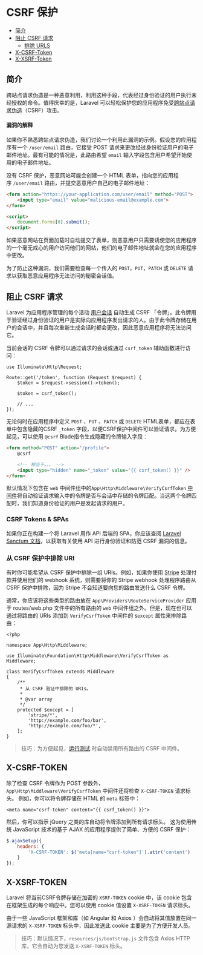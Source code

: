 
# CSRF 保护

- [简介](#csrf-introduction)
- [阻止 CSRF 请求](#preventing-csrf-requests)
    - [排除 URLS](#csrf-excluding-uris)
- [X-CSRF-Token](#csrf-x-csrf-token)
- [X-XSRF-Token](#csrf-x-xsrf-token)

<a name="csrf-introduction"></a>
## 简介

跨站点请求伪造是一种恶意利用，利用这种手段，代表经过身份验证的用户执行未经授权的命令。值得庆幸的是，Laravel 可以轻松保护您的应用程序免受[跨站点请求伪造](https://en.wikipedia.org/wiki/Cross-site_request_forgery)（CSRF）攻击。

<a name="csrf-explanation"></a>
#### 漏洞的解释

如果你不熟悉跨站点请求伪造，我们讨论一个利用此漏洞的示例。假设您的应用程序有一个 `/user/email` 路由，它接受 POST 请求来更改经过身份验证用户的电子邮件地址。最有可能的情况是，此路由希望 `email` 输入字段包含用户希望开始使用的电子邮件地址。

没有 CSRF 保护，恶意网站可能会创建一个 HTML 表单，指向您的应用程序 `/user/email` 路由，并提交恶意用户自己的电子邮件地址：

```html
<form action="https://your-application.com/user/email" method="POST">
    <input type="email" value="malicious-email@example.com">
</form>

<script>
    document.forms[0].submit();
</script>
```

 如果恶意网站在页面加载时自动提交了表单，则恶意用户只需要诱使您的应用程序的一个毫无戒心的用户访问他们的网站，他们的电子邮件地址就会在您的应用程序中更改。

 为了防止这种漏洞，我们需要检查每一个传入的 `POST`，`PUT`，`PATCH` 或 `DELETE` 请求以获取恶意应用程序无法访问的秘密会话值。



<a name="preventing-csrf-requests"></a>
## 阻止 CSRF 请求

Laravel 为应用程序管理的每个活动 [用户会话](/docs/laravel/10.x/session) 自动生成 CSRF 「令牌」。此令牌用于验证经过身份验证的用户是实际向应用程序发出请求的人。由于此令牌存储在用户的会话中，并且每次重新生成会话时都会更改，因此恶意应用程序将无法访问它。

当前会话的 CSRF 令牌可以通过请求的会话或通过 `csrf_token` 辅助函数进行访问：

    use Illuminate\Http\Request;

    Route::get('/token', function (Request $request) {
        $token = $request->session()->token();

        $token = csrf_token();

        // ...
    });

无论何时在应用程序中定义 `POST` 、`PUT` 、`PATCH` 或 `DELETE` HTML表单，都应在表单中包含隐藏的CSRF `_token` 字段，以便CSRF保护中间件可以验证请求。为方便起见，可以使用 `@csrf` Blade指令生成隐藏的令牌输入字段：

```html
<form method="POST" action="/profile">
    @csrf

    <!-- 相当于。。。 -->
    <input type="hidden" name="_token" value="{{ csrf_token() }}" />
</form>
```

默认情况下包含在 `web` 中间件组中的`App\Http\Middleware\VerifyCsrfToken` [中间件](/docs/laravel/10.x/middleware)将自动验证请求输入中的令牌是否与会话中存储的令牌匹配。当这两个令牌匹配时，我们知道身份验证的用户是发起请求的用户。

<a name="csrf-tokens-and-spas"></a>
### CSRF Tokens & SPAs

如果你正在构建一个将 Laravel 用作 API 后端的 SPA，你应该查阅 [Laravel Sanctum 文档](/docs/laravel/10.x/sanctum)，以获取有关使用 API 进行身份验证和防范 CSRF 漏洞的信息。



<a name="csrf-excluding-uris"></a>
### 从 CSRF 保护中排除 URI

有时你可能希望从 CSRF 保护中排除一组 URIs。例如，如果你使用  [Stripe](https://stripe.com)  处理付款并使用他们的 webhook 系统，则需要将你的 Stripe webhook 处理程序路由从 CSRF 保护中排除，因为 Stripe 不会知道要向您的路由发送什么 CSRF 令牌。

通常，你应该将这些类型的路由放在 `App\Providers\RouteServiceProvider` 应用于 routes/web.php 文件中的所有路由的 `web` 中间件组之外。但是，现在也可以通过将路由的 URIs 添加到 `VerifyCsrfToken` 中间件的 `$except` 属性来排除路由：

    <?php

    namespace App\Http\Middleware;

    use Illuminate\Foundation\Http\Middleware\VerifyCsrfToken as Middleware;

    class VerifyCsrfToken extends Middleware
    {
        /**
         * 从 CSRF 验证中排除的 URIs。
         *
         * @var array
         */
        protected $except = [
            'stripe/*',
            'http://example.com/foo/bar',
            'http://example.com/foo/*',
        ];
    }

>技巧：为方便起见，[运行测试](/docs/laravel/10.x/testing).时自动禁用所有路由的 CSRF 中间件。

<a name="csrf-x-csrf-token"></a>
## X-CSRF-TOKEN

除了检查 CSRF 令牌作为 POST 参数外， `App\Http\Middleware\VerifyCsrfToken` 中间件还将检查 `X-CSRF-TOKEN` 请求标头。 例如，你可以将令牌存储在 HTML 的  `meta` 标签中：

```blade
<meta name="csrf-token" content="{{ csrf_token() }}">
```

然后，你可以指示 jQuery 之类的库自动将令牌添加到所有请求标头。 这为使用传统 JavaScript 技术的基于 AJAX 的应用程序提供了简单、方便的 CSRF 保护：

```js
$.ajaxSetup({
    headers: {
        'X-CSRF-TOKEN': $('meta[name="csrf-token"]').attr('content')
    }
});
```



<a name="csrf-x-xsrf-token"></a>
## X-XSRF-TOKEN

Laravel 将当前CSRF令牌存储在加密的 `XSRF-TOKEN` cookie 中，该 cookie 包含在框架生成的每个响应中。您可以使用 cookie 值设置 `X-XSRF-TOKEN` 请求标头。

由于一些 JavaScript 框架和库（如 Angular 和 Axios ）会自动将其值放置在同一源请求的 `X-XSRF-TOKEN` 标头中，因此发送此 cookie 主要是为了方便开发人员。

> 技巧：默认情况下，`resources/js/bootstrap.js` 文件包含 Axios HTTP 库，它会自动为您发送 `X-XSRF-TOKEN` 标头。

